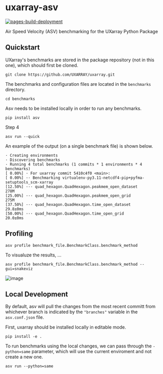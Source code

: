 # uxarray-asv
[![pages-build-deployment](https://github.com/UXARRAY/uxarray-asv/actions/workflows/pages/pages-build-deployment/badge.svg)](https://github.com/UXARRAY/uxarray-asv/actions/workflows/pages/pages-build-deployment)

Air Speed Velocity (ASV) benchmarking for the UXarray Python Package

## Quickstart

UXarray's benchmarks are stored in the package repository (not in this one), which should first be cloned. 
```
git clone https://github.com/UXARRAY/uxarray.git
```

The benchmarks and configuration files are located in the `benchmarks` directory.
```
cd benchmarks
```
Asv needs to be installed locally in order to run any benchmarks. 
```
pip install asv
```
Step 4
```
asv run --quick
```

An example of the output (on a single benchmark file) is shown below. 
```
· Creating environments
· Discovering benchmarks
· Running 4 total benchmarks (1 commits * 1 environments * 4 benchmarks)
[ 0.00%] · For uxarray commit 5410c4f0 <main>:
[ 0.00%] ·· Benchmarking virtualenv-py3.11-netcdf4-pip+pyfma-setuptools_scm-xarray
[12.50%] ··· quad_hexagon.QuadHexagon.peakmem_open_dataset                                                                                                               278M
[25.00%] ··· quad_hexagon.QuadHexagon.peakmem_open_grid                                                                                                                  275M
[37.50%] ··· quad_hexagon.QuadHexagon.time_open_dataset                                                                                                              29.8±0ms
[50.00%] ··· quad_hexagon.QuadHexagon.time_open_grid                                                                                                                 20.0±0ms
```

## Profiling
```
asv profile benchmark_file.BenchmarkClass.benchmark_method
```

To visualuze the results, ...
```
asv profile benchmark_file.BenchmarkClass.benchmark_method --gui=snakeviz
```

![image](https://github.com/user-attachments/assets/c0bfa596-7d86-413d-bf83-077f6e9d29ec)


## Local Development 

By default, asv will pull the changes from the most recent committ from whichever branch is indicated by the `"branches"` variable in the `asv.conf.json` file.

First, uxarray should be installed locally in editable mode.
```
pip install -e .
```


To run benchmarks using the local changes, we can pass through the ``-python=same`` parameter, which will use the current enviroment and not create a new one. 
```
asv run --python=same
```










